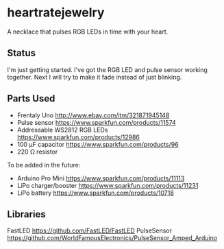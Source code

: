 # heartratejewelry
A necklace that pulses RGB LEDs in time with your heart.

## Status
I'm just getting started. I've got the RGB LED and pulse sensor working together. Next I will try to make it fade instead of just blinking.

## Parts Used
- Frentaly Uno http://www.ebay.com/itm/321871945148
- Pulse sensor https://www.sparkfun.com/products/11574
- Addressable WS2812 RGB LEDs https://www.sparkfun.com/products/12986
- 100 μF capacitor https://www.sparkfun.com/products/96
- 220 Ω resistor

To be added in the future:
- Arduino Pro Mini https://www.sparkfun.com/products/11113
- LiPo charger/booster https://www.sparkfun.com/products/11231
- LiPo battery https://www.sparkfun.com/products/10718

## Libraries
FastLED https://github.com/FastLED/FastLED
PulseSensor https://github.com/WorldFamousElectronics/PulseSensor_Amped_Arduino